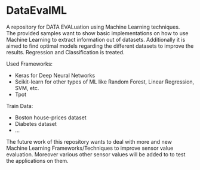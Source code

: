 # DataEvalML

A repository for DATA EVALuation using Machine Learning techniques.  
The provided samples want to show basic implementations on how to use Machine Learning to extract information out of datasets. Additionally it is aimed to find optimal models regarding the different datasets to improve the results. Regression and Classification is treated.

Used Frameworks:
* Keras for Deep Neural Networks
* Scikit-learn for other types of ML like Random Forest, Linear Regression, SVM, etc.
* Tpot

Train Data:
* Boston house-prices dataset
* Diabetes dataset
* ...

The future work of this repository wants to deal with more and new Machine Learning Frameworks/Techniques to improve sensor value evaluation. Moreover various other sensor values will be added to to test the applications on them.
